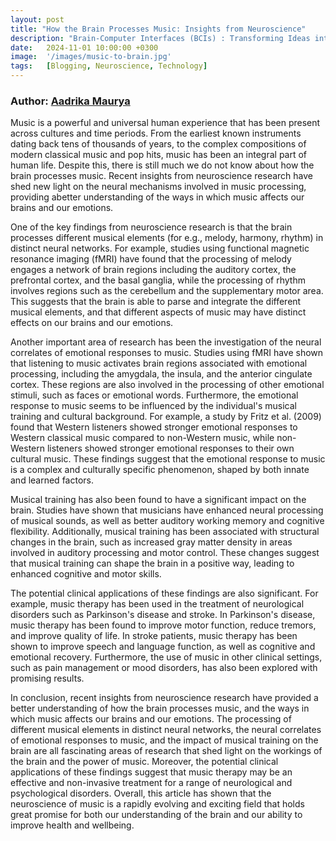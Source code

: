 ```yaml
---
layout: post
title: "How the Brain Processes Music: Insights from Neuroscience"
description: "Brain-Computer Interfaces (BCIs) : Transforming Ideas into Actions"
date:   2024-11-01 10:00:00 +0300
image:  '/images/music-to-brain.jpg'
tags:   [Blogging, Neuroscience, Technology]
---
```


### Author: [Aadrika Maurya](https://www.linkedin.com/in/aadrika-maurya/)

Music is a powerful and universal human experience that has been present across cultures and time
periods. From the earliest known instruments dating back tens of thousands of years, to the complex
compositions of modern classical music and pop hits, music has been an integral part of human life.
Despite this, there is still much we do not know about how the brain processes music. Recent
insights from neuroscience research have shed new light on the neural mechanisms involved in
music processing, providing abetter understanding of the ways in which music affects our brains and
our emotions.

One of the key findings from neuroscience research is that the brain processes different musical
elements (for e.g., melody, harmony, rhythm) in distinct neural networks. For example, studies using
functional magnetic resonance imaging (fMRI) have found that the processing of melody engages a
network of brain regions including the auditory cortex, the prefrontal cortex, and the basal ganglia,
while the processing of rhythm involves regions such as the cerebellum and the supplementary
motor area. This suggests that the brain is able to parse and integrate the different musical
elements, and that different aspects of music may have distinct effects on our brains and our
emotions.

Another important area of research has been the investigation of the neural correlates of emotional
responses to music. Studies using fMRI have shown that listening to music activates brain regions
associated with emotional processing, including the amygdala, the insula, and the anterior cingulate
cortex. These regions are also involved in the processing of other emotional stimuli, such as faces or
emotional words. Furthermore, the emotional response to music seems to be influenced by the
individual's musical training and cultural background. For example, a study by Fritz et al. (2009)
found that Western listeners showed stronger emotional responses to Western classical music
compared to non-Western music, while non-Western listeners showed stronger emotional
responses to their own cultural music. These findings suggest that the emotional response to music
is a complex and culturally specific phenomenon, shaped by both innate and learned factors.

Musical training has also been found to have a significant impact on the brain. Studies have shown
that musicians have enhanced neural processing of musical sounds, as well as better auditory
working memory and cognitive flexibility. Additionally, musical training has been associated with
structural changes in the brain, such as increased gray matter density in areas involved in auditory
processing and motor control. These changes suggest that musical training can shape the brain in a
positive way, leading to enhanced cognitive and motor skills.

The potential clinical applications of these findings are also significant. For example, music therapy
has been used in the treatment of neurological disorders such as Parkinson's disease and stroke. In
Parkinson's disease, music therapy has been found to improve motor function, reduce tremors, and
improve quality of life. In stroke patients, music therapy has been shown to improve speech and
language function, as well as cognitive and emotional recovery. Furthermore, the use of music in
other clinical settings, such as pain management or mood disorders, has also been explored with
promising results.

In conclusion, recent insights from neuroscience research have provided a better understanding of
how the brain processes music, and the ways in which music affects our brains and our emotions.
The processing of different musical elements in distinct neural networks, the neural correlates of
emotional responses to music, and the impact of musical training on the brain are all fascinating
areas of research that shed light on the workings of the brain and the power of music. Moreover, the
potential clinical applications of these findings suggest that music therapy may be an effective and
non-invasive treatment for a range of neurological and psychological disorders. Overall, this article
has shown that the neuroscience of music is a rapidly evolving and exciting field that holds great
promise for both our understanding of the brain and our ability to improve health and wellbeing.